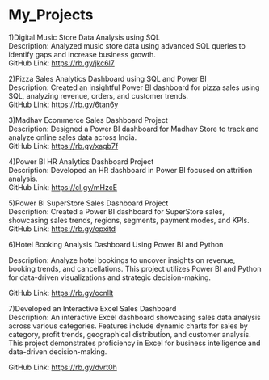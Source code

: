 # My_Projects
1)Digital Music Store Data Analysis using SQL  
Description: Analyzed music store data using advanced SQL queries to identify gaps and increase business growth.                                                                             
GitHub Link: https://rb.gy/jkc6l7 

2)Pizza Sales Analytics Dashboard using SQL and Power BI  
Description: Created an insightful Power BI dashboard for pizza sales using SQL, analyzing revenue, orders, and customer trends.                                                             
GitHub Link: https://rb.gy/6tan6y 

3)Madhav Ecommerce Sales Dashboard Project  
Description: Designed a Power BI dashboard for Madhav Store to track and analyze online sales data across India.                                                                             
GitHub Link: https://rb.gy/xagb7f

4)Power BI HR Analytics Dashboard Project  
Description: Developed an HR dashboard in Power BI focused on attrition analysis.                                                                                                            
GitHub Link: https://cl.gy/mHzcE 

5)Power BI SuperStore Sales Dashboard Project  
Description: Created a Power BI dashboard for SuperStore sales, showcasing sales trends, regions, segments, payment modes, and KPIs.                                                         
GitHub Link: https://rb.gy/opxitd

6)Hotel Booking Analysis Dashboard Using Power BI and Python

Description: Analyze hotel bookings to uncover insights on revenue, booking trends, and cancellations. This project utilizes Power BI and Python for data-driven visualizations and strategic decision-making.

GitHub Link: https://rb.gy/ocnllt

7)Developed an Interactive Excel Sales Dashboard                                                                                                                                            
Description:   An interactive Excel dashboard showcasing sales data analysis across various categories. Features include dynamic charts for sales by category, profit trends, geographical distribution, and customer analysis. This project demonstrates proficiency in Excel for business intelligence and data-driven decision-making.

GitHub Link: https://rb.gy/dvrt0h

